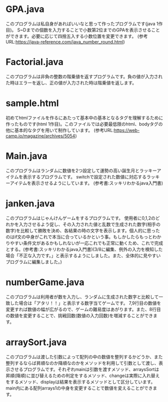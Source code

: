# GPA.java
このプログラムは私自身があればいいなと思って作ったプログラムです(java 1作目)。
S~Dまでの個数を入力することで小数第2位までのGPAを表示させることができます。必要に応じて四捨五入する小数位置を変更できます。
(参考URL:https://java-reference.com/java_number_round.html)

# Factorial.java
このプログラムは非負の整数の階乗値を返すプログラムです。負の値が入力された時はエラーを返し、正の値が入力された時は階乗値を返します。

# sample.html
初めてhtmlファイルを作るにあたって基本中の基本となるタグを理解するために作ったものです(html 1作目)。このファイルでは必要最低限のhtml、bodyタグの他に基本的なタグを用いて制作しています。
(参考URL:https://web-camp.io/magazine/archives/5054)

# Main.java
このプログラムはランダムに数値を2つ設定して運勢の高い誕生月とラッキーアイテムを表示するプログラムです。
switchで設定された数値に対応するラッキーアイテムを表示させるようにしています。
(参考書:スッキリわかるjava入門書)

# janken.java
このプログラムはじゃんけんゲームをするプログラムです。
使用者に0,1,2のどれかを入力させるよう促し、その入力された値と乱数で生成された数字(相手の数字)を比較して勝敗を決め、各結果の時の文字を表示します。個人的に思ったのはif文の中身がこれで本当に合っているかという事。もしかしたらもっとわかりやすい条件文があるかもしれないが一応これでも正常に動くため、これで完成とする。(参考書:スッキリわかるjava入門書)(3/8に編集、例外の入力を検知した場合「不正な入力です。」と表示するようにしました。また、全体的に見やすいプログラムに編集しました。)

# numberGame.java
このプログラムは利用者が数を入力し、ランダムに生成された数字と比較して一致した場合は「アタリ！！」と表示する数字当てゲームです。
7,9行目の数値を変更すれば数値の幅が広がるので、ゲームの難易度はあがります。また、8行目の数値を変更することで、挑戦回数(数値の入力回数)を増減することができます。

# arraySort.java
このプログラムは渡した引数によって配列の中の数値を整列するかどうか、また整列するならば昇順なのか降順なのかをメソッドを利用して引数として渡し、表示させるプログラムです。それぞれmainは引数を渡すメソッド、arraysSortは昇順(降順)に並び替えるための判定をするメソッド、changeは実際に入れ替えをするメソッド、displayは結果を表示するメソッドとして区分しています。main内にある配列arrays1の中身を変更することで数値を変えることができます。
